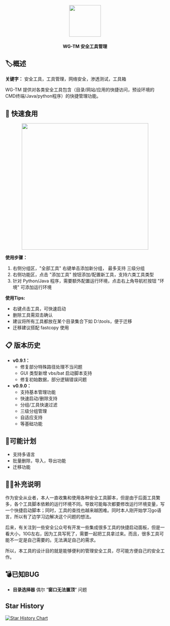 <p align="center">
  <img src="https://github.com/user-attachments/assets/cbfab9a9-2e93-40eb-80dd-fb8ab8ed91d2" width="100" />
</p>

<h4 align="center">
  WG-TM 安全工具管理
</h4>

## :label:概述
**关键字：** 安全工具，工具管理，网络安全，渗透测试，工具箱

WG-TM 提供对各类安全工具包含（目录/网站/应用的快捷访问，预设环境的CMD终端/Java/python程序）的快捷管理功能。

## 🚀 快速食用
<p align="center">
  <img src="https://github.com/user-attachments/assets/71117d78-e8e4-4982-9420-41183ebebbd8" height="400" />
</p>

 **使用步骤：** 
1. 右侧分组区，"全部工具" 右键单击添加新分组， 最多支持 三级分组
2. 右侧功能区，点击 "添加工具" 按钮添加/配置新工具，支持六类工具类型
3. 针对 Python/Java 程序，需要额外配置运行环境，点击右上角导航栏按钮 "环境" 可添加运行环境

 **使用Tips:** 
- 右键点击工具，可快速启动
- 删除工具需双击确认
- 建议将所有工具都放在某个目录集合下如 D:\\tools，便于迁移
- 迁移建议搭配 fastcopy 使用

## 📋 版本历史
- **v0.9.1：**
  - 修复部分特殊路径处理不当问题
  - GUI 类型新增 vbs/bat 启动脚本支持
  - 修复初始数据，部分逻辑错误问题
- **v0.9.0：**
  - 支持基本管理功能
  - 快速启动/删除支持
  - 分组/工具快速过滤
  - 三级分组管理
  - 自适应支持
  - 等基础功能

## :pushpin:可能计划
- 支持多语言
- 批量删除，导入，导出功能
- 迁移功能

## 🙋‍♂️补充说明
作为安全从业者，本人一直收集和使用各种安全工具脚本，但是由于后面工具繁多，各个工具脚本依赖的运行环境不同。导致可能每次都要修改运行环境变量，写一个快捷启动脚本；同时，工具的查找也越来越困难。同时本人刚开始学习go语言，所以有了边学习边解决这个问题的想法。

后来，有关注到一些安全公众号有开发一些集成很多工具的快捷启动面板，但是一看大小，10G左右，因为工具写死了，需要一起把工具拿过来。而且，很多工具可能不一定是自己需要的。无法满足自己的需求。

所以，本工具的设计目的就是能够便利的管理安全工具，尽可能方便自己的安全工作。


## :bomb:已知BUG
- **目录选择器** 偶尔 ”**窗口无法置顶**” 问题

## Star History

[![Star History Chart](https://api.star-history.com/svg?repos=SECWG/WG-TM&type=Date)](https://www.star-history.com/#SECWG/WG-TM&Date)
